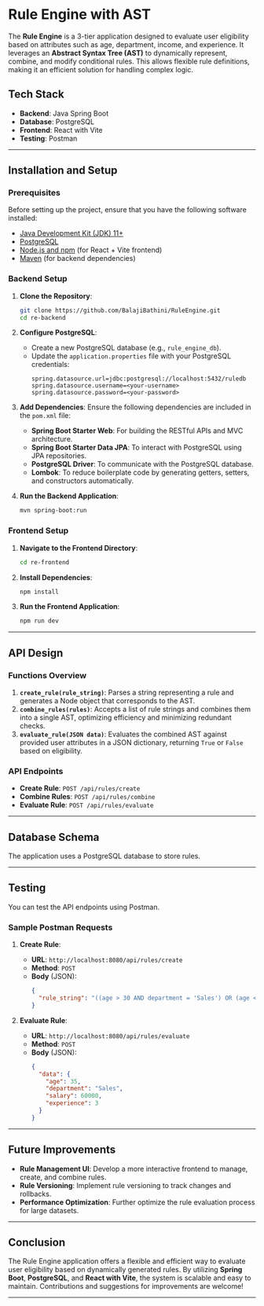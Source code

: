 
# Rule Engine with AST

The **Rule Engine** is a 3-tier application designed to evaluate user eligibility based on attributes such as age, department, income, and experience. It leverages an **Abstract Syntax Tree (AST)** to dynamically represent, combine, and modify conditional rules. This allows flexible rule definitions, making it an efficient solution for handling complex logic.

## Tech Stack
- **Backend**: Java Spring Boot
- **Database**: PostgreSQL
- **Frontend**: React with Vite
- **Testing**: Postman

---

## Installation and Setup

### Prerequisites
Before setting up the project, ensure that you have the following software installed:
- [Java Development Kit (JDK) 11+](https://www.oracle.com/java/technologies/javase-jdk11-downloads.html)
- [PostgreSQL](https://www.postgresql.org/download/)
- [Node.js and npm](https://nodejs.org/en/) (for React + Vite frontend)
- [Maven](https://maven.apache.org/download.cgi) (for backend dependencies)

### Backend Setup

1. **Clone the Repository**:
   ```bash
   git clone https://github.com/BalajiBathini/RuleEngine.git
   cd re-backend
   ```

2. **Configure PostgreSQL**:
   - Create a new PostgreSQL database (e.g., `rule_engine_db`).
   - Update the `application.properties` file with your PostgreSQL credentials:
     ```properties
     spring.datasource.url=jdbc:postgresql://localhost:5432/ruledb
     spring.datasource.username=<your-username>
     spring.datasource.password=<your-password>
     ```

3. **Add Dependencies**:
   Ensure the following dependencies are included in the `pom.xml` file:
   - **Spring Boot Starter Web**: For building the RESTful APIs and MVC architecture.
   - **Spring Boot Starter Data JPA**: To interact with PostgreSQL using JPA repositories.
   - **PostgreSQL Driver**: To communicate with the PostgreSQL database.
   - **Lombok**: To reduce boilerplate code by generating getters, setters, and constructors automatically.

4. **Run the Backend Application**:
   ```bash
   mvn spring-boot:run
   ```

### Frontend Setup

1. **Navigate to the Frontend Directory**:
   ```bash
   cd re-frontend
   ```

2. **Install Dependencies**:
   ```bash
   npm install
   ```

3. **Run the Frontend Application**:
   ```bash
   npm run dev
   ```

---

## API Design

### Functions Overview

1. **`create_rule(rule_string)`**: Parses a string representing a rule and generates a Node object that corresponds to the AST.
2. **`combine_rules(rules)`**: Accepts a list of rule strings and combines them into a single AST, optimizing efficiency and minimizing redundant checks.
3. **`evaluate_rule(JSON data)`**: Evaluates the combined AST against provided user attributes in a JSON dictionary, returning `True` or `False` based on eligibility.

### API Endpoints

- **Create Rule**: `POST /api/rules/create`
- **Combine Rules**: `POST /api/rules/combine`
- **Evaluate Rule**: `POST /api/rules/evaluate`

---

## Database Schema

The application uses a PostgreSQL database to store rules.

---

## Testing

You can test the API endpoints using Postman.

### Sample Postman Requests

1. **Create Rule**:
   - **URL**: `http://localhost:8080/api/rules/create`
   - **Method**: `POST`
   - **Body** (JSON):
     ```json
     {
       "rule_string": "((age > 30 AND department = 'Sales') OR (age < 25 AND department = 'Marketing')) AND (salary > 50000 OR experience > 5)"
     }
     ```

2. **Evaluate Rule**:
   - **URL**: `http://localhost:8080/api/rules/evaluate`
   - **Method**: `POST`
   - **Body** (JSON):
     ```json
     {
       "data": {
         "age": 35,
         "department": "Sales",
         "salary": 60000,
         "experience": 3
       }
     }
     ```

---

## Future Improvements
- **Rule Management UI**: Develop a more interactive frontend to manage, create, and combine rules.
- **Rule Versioning**: Implement rule versioning to track changes and rollbacks.
- **Performance Optimization**: Further optimize the rule evaluation process for large datasets.

---

## Conclusion

The Rule Engine application offers a flexible and efficient way to evaluate user eligibility based on dynamically generated rules. By utilizing **Spring Boot**, **PostgreSQL**, and **React with Vite**, the system is scalable and easy to maintain. Contributions and suggestions for improvements are welcome!

---


